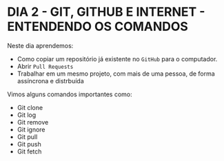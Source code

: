 # DIA 2 - GIT, GITHUB E INTERNET - ENTENDENDO OS COMANDOS

Neste dia aprendemos:
- Como copiar um repositório já existente no `GitHub` para o computador.
- Abrir `Pull Requests`
- Trabalhar em um mesmo projeto, com mais de uma pessoa, de forma assíncrona e distrbuída

Vimos alguns comandos importantes como:

- Git clone
- Git log
- Git remove
- Git ignore
- Git pull
- Git push
- Git fetch


